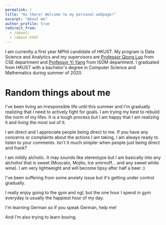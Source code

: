 ```yaml
---
permalink: /
title: "Hi there! Welcome to my personal webpage!"
excerpt: "About me"
author_profile: true
redirect_from: 
  - /about/
  - /about.html
---
```


I am currently a first year MPhil candidate of HKUST. My program is Data Science and Analytics and my supervisors are [Professor Qiong Luo](https://www.cse.ust.hk/~luo/) from CSE department and [Professor Yi Yang](http://yya518.github.io/) from ISOM department. I graduated from HKUST with a bachelor's degree in Computer Science and Mathematics during summer of 2020. 

Random things about me
======
I've been living an irresponsible life until this summer and I'm gradually realizing that I need to actively fight for goals. I am trying my best to rebuild the norm of my lifes. It is a tough process but I am happy that I am realizing it and living the most out of it.

I am direct and I appreciate people being direct to me. If you have any concerns or complaints about the actions I am taking, I am always ready to listen to your comments. Isn't it much simpler when people just being direct and frank?

I am mildly alcholic. It may sounds like stereotype but I am basically into any alchohol that is sweet (Moscato, Mojito, Ice smirnoff... and any sweet white wine). I am very lightweight and will become tipsy after half a beer :)

I've been suffering from some anxiety issue but it's getting under control gradually.

I really enjoy going to the gym and ngl, but the one hour I spend in gym everyday is usually the happiest hour of my day.

I'm learning German so if you speak German, help me!

And I'm also trying to learn boxing.
